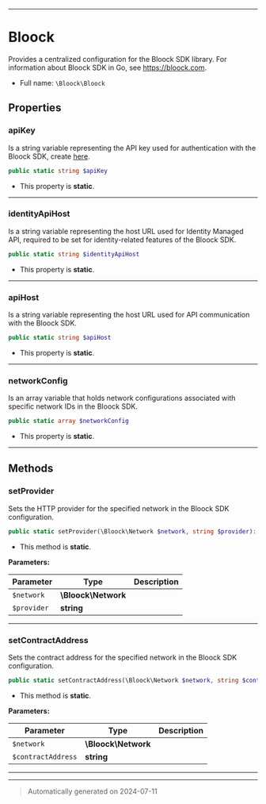 ***

# Bloock

Provides a centralized configuration for the Bloock SDK library. For information about Bloock SDK in Go, see https://bloock.com.



* Full name: `\Bloock\Bloock`



## Properties


### apiKey

Is a string variable representing the API key used for authentication with the Bloock SDK, create [here](https://dashboard.bloock.com/login).

```php
public static string $apiKey
```



* This property is **static**.


***

### identityApiHost

Is a string variable representing the host URL used for Identity Managed API, required to be set for identity-related features of the Bloock SDK.

```php
public static string $identityApiHost
```



* This property is **static**.


***

### apiHost

Is a string variable representing the host URL used for API communication with the Bloock SDK.

```php
public static string $apiHost
```



* This property is **static**.


***

### networkConfig

Is an array variable that holds network configurations associated with specific network IDs in the Bloock SDK.

```php
public static array $networkConfig
```



* This property is **static**.


***

## Methods


### setProvider

Sets the HTTP provider for the specified network in the Bloock SDK configuration.

```php
public static setProvider(\Bloock\Network $network, string $provider): void
```



* This method is **static**.




**Parameters:**

| Parameter | Type | Description |
|-----------|------|-------------|
| `$network` | **\Bloock\Network** |  |
| `$provider` | **string** |  |





***

### setContractAddress

Sets the contract address for the specified network in the Bloock SDK configuration.

```php
public static setContractAddress(\Bloock\Network $network, string $contractAddress): void
```



* This method is **static**.




**Parameters:**

| Parameter | Type | Description |
|-----------|------|-------------|
| `$network` | **\Bloock\Network** |  |
| `$contractAddress` | **string** |  |





***


***
> Automatically generated on 2024-07-11
